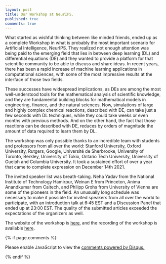 ```yaml
---
layout: post
title: Our Workshop at NeurIPS.
published: true
comments: true
---
```



What started as wishful thinking between like minded friends, ended up as a complete Workshop 
in what is probably the most important scenario for Artificial Intelligence, NeurIPS. They realized 
not enough attention was being paid to the emerging field that lies in between deep learning (DL) 
and differential equations (DE) and they wanted to provide a platform for that scientific community 
to be able to discuss and share ideas. In recent years, there has been a rapid increase of machine 
learning applications in computational sciences, with some of the most impressive results at the 
interface of those two fields. 

These successes have widespread implications, as DEs are among the most well-understood tools for 
the mathematical analysis of scientific knowledge, and they are fundamental building blocks for 
mathematical models in engineering, finance, and the natural sciences. Now, simulations of large 
and highly complex chemical reactions, described with DE, can take just a few seconds with DL 
techniques, while they could take weeks or even months with previous methods. And on the other 
hand, the fact that those reactions can be described with DE, reduces by orders of magnitude the 
amount of data required to learn them by DL.

The workshop was only possible thanks to an incredible team with students and professors from all 
over the world: Stanford University, Oxford University, Rutgers, Google, Université de Sherbrooke, 
University of Toronto, Berkley, University of Tokio, Ontario Tech University, University of Guelph 
and Columbia University. It took a sustained effort of over a year that came to complete 
expression on December 14th 2021.

The invited speaker list was breath-taking. Neha Yadav from the National Institute of Technology Hamirpur, 
Weinan E from Princeton, Anima Anandkumar from Caltech, and Philipp Grohs from University of Vienna 
are some of the pioneers in the field. 
An unusually long schedule was necessary to 
make it possible for invited speakers from all over the world to participate, with an introduction 
talk at 6:45 EST and a Discussion Panel that ended up at 23:00 EST.
The quality of the submitted articles exceeded the expectations of the organizers as well.

The website of the workshop is [here](https://dl-de.github.io/), and the recording of the workshop is available [here](https://nips.cc/virtual/2021/workshop/21880).


{% if page.comments %} 



<div id="disqus_thread"></div>
<script>

/**
*  RECOMMENDED CONFIGURATION VARIABLES: EDIT AND UNCOMMENT THE SECTION BELOW TO INSERT DYNAMIC VALUES FROM YOUR PLATFORM OR CMS.
*  LEARN WHY DEFINING THESE VARIABLES IS IMPORTANT: https://disqus.com/admin/universalcode/#configuration-variables*/
/*
var disqus_config = function () {
this.page.url = PAGE_URL;  // Replace PAGE_URL with your page's canonical URL variable
this.page.identifier = PAGE_IDENTIFIER; // Replace PAGE_IDENTIFIER with your page's unique identifier variable
};
*/
(function() { // DON'T EDIT BELOW THIS LINE
var d = document, s = d.createElement('script');
s.src = 'https://https-lucehe-github-io.disqus.com/embed.js';
s.setAttribute('data-timestamp', +new Date());
(d.head || d.body).appendChild(s);
})();
</script>
<noscript>Please enable JavaScript to view the <a href="https://disqus.com/?ref_noscript">comments powered by Disqus.</a></noscript>



{% endif %}
